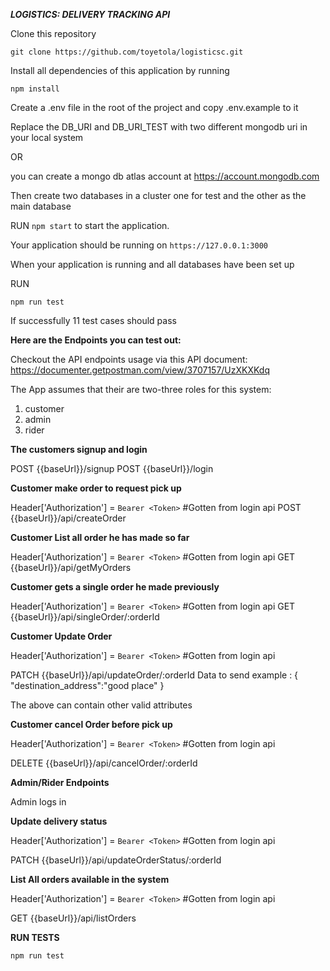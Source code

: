 ***LOGISTICS: DELIVERY TRACKING API***

Clone this repository

```git clone https://github.com/toyetola/logisticsc.git```

Install all dependencies of this application by running

```npm install```

Create a .env file in the root of the project and copy .env.example to it

Replace the DB_URI and DB_URI_TEST with two different mongodb uri in your local system

OR

you can create a mongo db atlas account at https://account.mongodb.com

Then create two databases in a cluster one for test and the other as the main database

RUN ```npm start``` to start the application.

Your application should be running on ```https://127.0.0.1:3000```

When your application is running and all databases have been set up

RUN 

```
npm run test
```

If successfully 11 test cases should pass

**Here are the Endpoints you can test out:**

Checkout the API endpoints usage via this API document:
https://documenter.getpostman.com/view/3707157/UzXKXKdq

The App assumes that their are two-three roles for this system:

1. customer
2. admin
3. rider

**The customers signup and login**

POST {{baseUrl}}/signup
POST {{baseUrl}}/login

**Customer make order to request pick up**

Header['Authorization'] = `Bearer <Token>` #Gotten from login api
POST {{baseUrl}}/api/createOrder

**Customer List all order he has made so far**

Header['Authorization'] = `Bearer <Token>` #Gotten from login api
GET {{baseUrl}}/api/getMyOrders

**Customer gets a single order he made previously**

Header['Authorization'] = `Bearer <Token>` #Gotten from login api
GET {{baseUrl}}/api/singleOrder/:orderId


**Customer Update Order**

Header['Authorization'] = `Bearer <Token>` #Gotten from login api

PATCH {{baseUrl}}/api/updateOrder/:orderId
Data to send example :
{ 
    "destination_address":"good place"
}

The above can contain other valid attributes

**Customer cancel Order before pick up**

Header['Authorization'] = `Bearer <Token>` #Gotten from login api

DELETE {{baseUrl}}/api/cancelOrder/:orderId


**Admin/Rider Endpoints**

Admin logs in

**Update delivery status** 

Header['Authorization'] = `Bearer <Token>` #Gotten from login api

PATCH {{baseUrl}}/api/updateOrderStatus/:orderId

**List All orders available in the system**

Header['Authorization'] = `Bearer <Token>` #Gotten from login api

GET {{baseUrl}}/api/listOrders


**RUN TESTS**

```npm run test```

